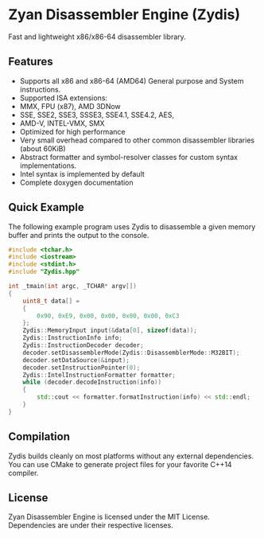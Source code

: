 Zyan Disassembler Engine (Zydis)
==================================

Fast and lightweight x86/x86-64 disassembler library.

## Features ##

- Supports all x86 and x86-64 (AMD64) General purpose and System instructions.
- Supported ISA extensions:
 - MMX, FPU (x87), AMD 3DNow
 - SSE, SSE2, SSE3, SSSE3, SSE4.1, SSE4.2, AES,
 - AMD-V, INTEL-VMX, SMX
- Optimized for high performance
- Very small overhead compared to other common disassembler libraries (about 60KiB)
- Abstract formatter and symbol-resolver classes for custom syntax implementations.
 - Intel syntax is implemented by default
- Complete doxygen documentation

## Quick Example ##

The following example program uses Zydis to disassemble a given memory buffer and prints the output to the console.

```C++
#include <tchar.h>
#include <iostream>
#include <stdint.h>
#include "Zydis.hpp"

int _tmain(int argc, _TCHAR* argv[])
{
    uint8_t data[] =
    {
        0x90, 0xE9, 0x00, 0x00, 0x00, 0x00, 0xC3
    };
    Zydis::MemoryInput input(&data[0], sizeof(data));
    Zydis::InstructionInfo info;
    Zydis::InstructionDecoder decoder;
    decoder.setDisassemblerMode(Zydis::DisassemblerMode::M32BIT);
    decoder.setDataSource(&input);
    decoder.setInstructionPointer(0);
    Zydis::IntelInstructionFormatter formatter;
    while (decoder.decodeInstruction(info))
    {
        std::cout << formatter.formatInstruction(info) << std::endl;
    }
}
```

## Compilation ##
 
Zydis builds cleanly on most platforms without any external dependencies. You can use CMake to generate project files for your favorite C++14 compiler.
 
## License ##
Zyan Disassembler Engine is licensed under the MIT License. Dependencies are under their respective licenses.
